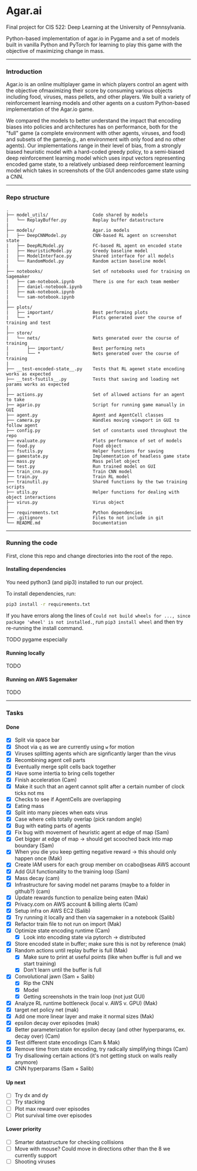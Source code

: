 # Agar.ai

Final project for CIS 522: Deep Learning at the University of Pennsylvania.

Python-based implementation of agar.io in Pygame and a set of models built in vanilla Python and PyTorch for learning to play this game with the objective of maximizing change in mass.

---

### Introduction

Agar.io is an online multiplayer game in which players control an agent with the objective ofmaximizing their score by consuming various objects including food, viruses, mass pellets, and other players. We built a variety of reinforcement learning models and other agents on a custom Python-based implementation of the Agar.io game.

We compared the models to better understand the impact that encoding biases into policies and architectures has on performance, both for the "full" game (a complete environment with other agents, viruses, and food) and subsets of the game(e.g., an environment with only food and no other agents). Our implementations range in their level of bias, from a strongly biased heuristic model with a hard-coded greedy policy, to a semi-biased deep reinforcement learning model which uses input vectors representing encoded game state, to a relatively unbiased deep reinforcement learning model which takes in screenshots of the GUI andencodes game state using a CNN.

---

### Repo structure

```
.
├── model_utils/                 Code shared by models
|   └── ReplayBuffer.py          Replay buffer datastructure
|
├── models/                      Agar.io models
|   ├── DeepCNNModel.py          CNN-based RL agent on screenshot state
|   ├── DeepRLModel.py           FC-based RL agent on encoded state
|   ├── HeuristicModel.py        Greedy baseline model
|   ├── ModelInterface.py        Shared interface for all models
|   └── RandomModel.py           Random action baseline model
|
├── notebooks/                   Set of notebooks used for training on Sagemaker
|   ├── cam-notebook.ipynb       There is one for each team member
|   ├── daniel-notebook.ipynb
|   ├── mak-notebook.ipynb
|   └── sam-notebook.ipynb
|
├── plots/
|   ├── important/               Best performing plots
|   └── *                        Plots generated over the course of training and test
|
├── store/
|   └── nets/                    Nets generated over the course of training
|       ├── important/           Best performing nets
|       └── *                    Nets generated over the course of training
|
├── __test-encoded-state__.py    Tests that RL agenet state encoding works as expected
├── __test-fsutils__.py          Tests that saving and loading net params works as expected
|
├── actions.py                   Set of allowed actions for an agent to take
├── agario.py                    Script for running game manually in GUI
├── agent.py                     Agent and AgentCell classes
├── camera.py                    Handles moving viewport in GUI to follow agent
├── config.py                    Set of constants used throughout the repo
├── evaluate.py                  Plots performance of set of models
├── food.py                      Food object
├── fsutils.py                   Helper functions for saving
├── gamestate.py                 Implementation of headless game state
├── mass.py                      Mass pellet object
├── test.py                      Run trained model on GUI
├── train_cnn.py                 Train CNN model
├── train.py                     Train RL model
├── trainutil.py                 Shared functions by the two training scripts
├── utils.py                     Helper functions for dealing with object interactions
├── virus.py                     Virus object
|
├── requirements.txt             Python dependencies
├── .gitignore                   Files to not include in git
└── README.md                    Documentation
```

---

### Running the code

First, clone this repo and change directories into the root of the repo.

#### Installing dependencies

You need python3 (and pip3) installed to run our project.

To install dependencies, run:

```bash
pip3 install -r requirements.txt
```

If you have errors along the lines of `Could not build wheels for ..., since package 'wheel' is not installed.`, run `pip3 install wheel` and then try re-running the install command.

TODO pygame especially

#### Running locally

TODO

#### Running on AWS Sagemaker

TODO

---

### Tasks

#### Done

- [x] Split via space bar
- [x] Shoot via `q` as we are currently using `w` for motion
- [x] Viruses splitting agents which are signficantly larger than the virus
- [x] Recombining agent cell parts
- [x] Eventually merge split cells back together
- [x] Have some intertia to bring cells together
- [x] Finish acceleration (Cam)
- [x] Make it such that an agent cannot split after a certain number of clock ticks not ms
- [x] Checks to see if AgentCells are overlapping
- [x] Eating mass
- [x] Split into many pieces when eats virus
- [x] Case where cells totally overlap (pick random angle)
- [x] Bug with eating parts of agents
- [x] Fix bug with movement of heuristic agent at edge of map (Sam)
- [x] Get bigger at edge of map -> should get scooched back into map boundary (Sam)
- [x] When you die you keep getting negative reward -> this should only happen once (Mak)
- [x] Create IAM users for each group member on ccabo@seas AWS account
- [x] Add GUI functionality to the training loop (Sam)
- [x] Mass decay (cam)
- [x] Infrastructure for saving model net params (maybe to a folder in github?) (cam)
- [x] Update rewards function to penalize being eaten (Mak)
- [x] Privacy.com on AWS account & billing alerts (Cam)
- [x] Setup infra on AWS EC2 (Salib)
- [x] Try running it locally and then via sagemaker in a notebook (Salib)
- [x] Refactor train file to not run on import (Mak)
- [x] Optimize state encoding runtime (Cam)
  - [x] Look into encoding state via pytorch -> distributed
- [x] Store encoded state in buffer; make sure this is not by reference (mak)
- [x] Random actions until replay buffer is full (Mak)
  - [x] Make sure to print at useful points (like when buffer is full and we start training)
  - [x] Don't learn until the buffer is full
- [x] Convolutional jawn (Sam + Salib)
  - [x] Rip the CNN
  - [x] Model
  - [x] Getting screenshots in the train loop (not just GUI)
- [x] Analyze RL runtime bottleneck (local v. AWS v. GPU) (Mak)
- [x] target net policy net (mak)
- [x] Add one more linear layer and make it normal sizes (Mak)
- [x] epsilon decay over episodes (mak)
- [x] Better parameterization for epsilon decay (and other hyperparams, ex. decay over) (Cam)
- [x] Test different state encodings (Cam & Mak)
- [x] Remove time from state encoding, try radically simplifying things (Cam)
- [x] Try disallowing certain actions (it's not getting stuck on walls really anymore)
- [x] CNN hyperparams (Sam + Salib)

#### Up next

- [ ] Try dx and dy
- [ ] Try stacking
- [ ] Plot max reward over episodes
- [ ] Plot survival time over episodes

#### Lower priority

- [ ] Smarter datastructure for checking collisions
- [ ] Move with mouse? Could move in directions other than the 8 we currently support
- [ ] Shooting viruses
